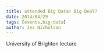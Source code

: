 ```yaml
---
title: attended Big Data! Big Deal?
date: 2014/04/29
tags: [events,big-data]
author: Jez Nicholson
---
```

University of Brighton lecture
